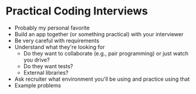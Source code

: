 # Practical Coding Interviews

- Probably my personal favorite
- Build an app together (or something practical) with your interviewer
- Be very careful with requirements
- Understand what they're looking for
  - Do they want to collaborate (e.g., pair programming) or just watch you drive?
  - Do they want tests?
  - External libraries?
- Ask recruiter what environment you'll be using and practice using that
- Example problems
